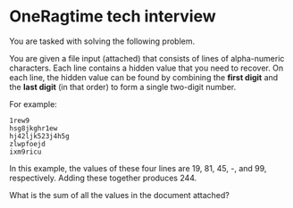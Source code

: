 # OneRagtime tech interview

You are tasked with solving the following problem.

You are given a file input (attached) that consists of lines of alpha-numeric characters. Each line contains a hidden value that you need to recover. On each line, the hidden value can be found by combining the **first digit** and the **last digit** (in that order) to form a single two-digit number.

For example:

```
1rew9
hsg8jkghr1ew
hj42ljk523j4h5g
zlwpfoejd
ixm9ricu
```

In this example, the values of these four lines are 19, 81, 45, -, and 99, respectively. Adding these together produces 244.

What is the sum of all the values in the document attached?
